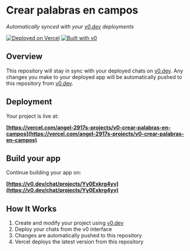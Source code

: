 # Crear palabras en campos

*Automatically synced with your [v0.dev](https://v0.dev) deployments*

[![Deployed on Vercel](https://img.shields.io/badge/Deployed%20on-Vercel-black?style=for-the-badge&logo=vercel)](https://vercel.com/angel-2917s-projects/v0-crear-palabras-en-campos)
[![Built with v0](https://img.shields.io/badge/Built%20with-v0.dev-black?style=for-the-badge)](https://v0.dev/chat/projects/Yy0Exkrg4yv)

## Overview

This repository will stay in sync with your deployed chats on [v0.dev](https://v0.dev).
Any changes you make to your deployed app will be automatically pushed to this repository from [v0.dev](https://v0.dev).

## Deployment

Your project is live at:

**[https://vercel.com/angel-2917s-projects/v0-crear-palabras-en-campos](https://vercel.com/angel-2917s-projects/v0-crear-palabras-en-campos)**

## Build your app

Continue building your app on:

**[https://v0.dev/chat/projects/Yy0Exkrg4yv](https://v0.dev/chat/projects/Yy0Exkrg4yv)**

## How It Works

1. Create and modify your project using [v0.dev](https://v0.dev)
2. Deploy your chats from the v0 interface
3. Changes are automatically pushed to this repository
4. Vercel deploys the latest version from this repository